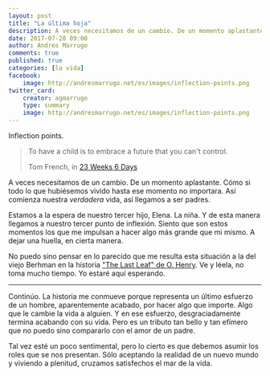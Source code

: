 ```yaml
---
layout: post
title: "La última hoja"
description: A veces necesitamos de un cambio. De un momento aplastante. Cómo si todo lo que hubiésemos vivido hasta ese momento no importara. Así comienza nuestra verdadera vida, así llegamos a ser padres.
date: 2017-07-28 09:00
author: Andres Marrugo
comments: true
published: true
categories: [la vida]
facebook:
    image: http://andresmarrugo.net/es/images/inflection-points.png
twitter_card:
    creator: agmarrugo
    type: summary
    image: http://andresmarrugo.net/es/images/inflection-points.png
---
```


<div class="aic" style="width:460px"> <img src="    image: http://andresmarrugo.net/es/images/inflection-points.png
" alt="" width="" height="" border="0" /> <br>
Inflection points.</div>


> To have a child is to embrace a future that you can't control. 
>
> Tom French, in [23 Weeks 6 Days](http://www.radiolab.org/story/288733-23-weeks-6-days/ "23 Weeks 6 Days - Radiolab")

A veces necesitamos de un cambio. De un momento aplastante. Cómo si todo lo que hubiésemos vivido hasta ese momento no importara. Así comienza nuestra *verdadera* vida, así llegamos a ser padres. 

Estamos a la espera de nuestro tercer hijo, Elena. La niña. Y de esta manera llegamos a nuestro tercer punto de inflexión. Siento que son estos momentos los que me impulsan a hacer algo más grande que mi mismo. A dejar una huella, en cierta manera. 

No puedo sino pensar en lo parecido que me resulta esta situación a la del viejo Berhman en la historia ["The Last Leaf" de O. Henry][1]. Ve y léela, no toma mucho tiempo. Yo estaré aquí esperando. 

***

Continúo. La historia me conmueve porque representa un último esfuerzo de un hombre, aparentemente acabado, por hacer algo que importe. Algo que le cambie la vida a alguien. Y en ese esfuerzo, desgraciadamente termina acabando con su vida. Pero es un tributo tan bello y tan efímero que no puedo sino compararlo con el amor de un padre. 

Tal vez esté un poco sentimental, pero lo cierto es que debemos asumir los roles que se nos presentan. Sólo aceptando la realidad de un nuevo mundo y viviendo a plenitud, cruzamos satisfechos el mar de la vida.



[1]: http://www.eastoftheweb.com/short-stories/UBooks/LasLea.shtml "Short Stories: The Last Leaf by O. Henry"